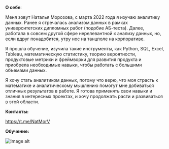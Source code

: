 **О себе**:

Меня зовут Наталья Морозова, с марта 2022 года я изучаю аналитику данных. Ранее я стречалась анализом данных в рамках университетских дипломных работ (подобие АБ-теста). Далее, работала в совсем другой сфере нерелевантной к анализу данных, но, если вдруг понадобится, утру нос на танцполе на корпоративе. 

Я прошла обучение, изучила такие инструменты, как Python, SQL, Excel, Tableau, математическую статистику, теорию вероятности, продуктовые метрики и фреймворки для развития продукта и приобрела необходимые навыки, чтобы работать с большими объемами данных. 

Я хочу стать аналитиком данных, потому что верю, что моя страсть к математике и аналитическому мышлению помогут мне добиваться отличных результатов в работе. Я готова применять свои навыки и знания в интересных проектах, и хочу продолжать расти и развиваться в этой области.

**Контакты:**

https://t.me/NatMorV

**Обучение:**

![Image alt](https://drive.google.com/file/d/1irrKsY7_k7vb6XJNyJMwKuVeTlmTfNIT/view?usp=share_link)
